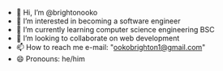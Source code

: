 - 👋 Hi, I’m @brightonooko
- 👀 I’m interested in becoming a software engineer
- 🌱 I’m currently learning computer science engineering BSC
- 💞️ I’m looking to collaborate on web development
- 📫 How to reach me e-mail: "ookobrighton1@gmail.com"
- 😄 Pronouns: he/him

<!---
brightonooko/brightonooko is a ✨ special ✨ repository because its `README.md` (this file) appears on your GitHub profile.
You can click the Preview link to take a look at your changes.
--->
